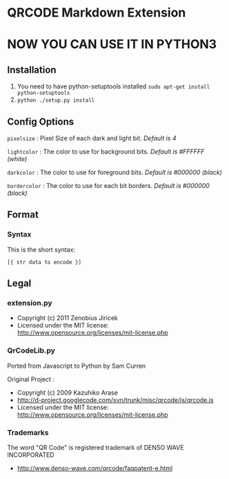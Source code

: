QRCODE Markdown Extension
=========================

# NOW YOU CAN USE IT IN PYTHON3

## Installation

1. You need to have python-setuptools installed
`sudo apt-get install python-setuptools`
1. `python ./setup.py install`

## Config Options

`pixelsize`
: Pixel Size of each dark and light bit. _Default is 4_

`lightcolor`
: The color to use for background bits. _Default is #FFFFFF (white)_

`darkcolor`
: The color to use for foreground bits. _Default is #000000 (black)_

`bordercolor`
: The color to use for each bit borders. _Default is #000000 (black)_

## Format

### Syntax

This is the short syntax:

    [{ str data to encode }]

## Legal

### extension.py

+ Copyright (c) 2011 Zenobius Jiricek
+ Licensed under the MIT license: http://www.opensource.org/licenses/mit-license.php


### QrCodeLib.py

Ported from Javascript to Python by Sam Curren

Original Project :
+ Copyright (c) 2009 Kazuhiko Arase
+ http://d-project.googlecode.com/svn/trunk/misc/qrcode/js/qrcode.js
+ Licensed under the MIT license: http://www.opensource.org/licenses/mit-license.php

### Trademarks

The word "QR Code" is registered trademark of DENSO WAVE INCORPORATED

+ http://www.denso-wave.com/qrcode/faqpatent-e.html

